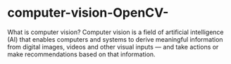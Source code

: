 # computer-vision-OpenCV-
What is computer vision? Computer vision is a field of artificial intelligence (AI) that enables computers and systems to derive meaningful information from digital images, videos and other visual inputs — and take actions or make recommendations based on that information.
